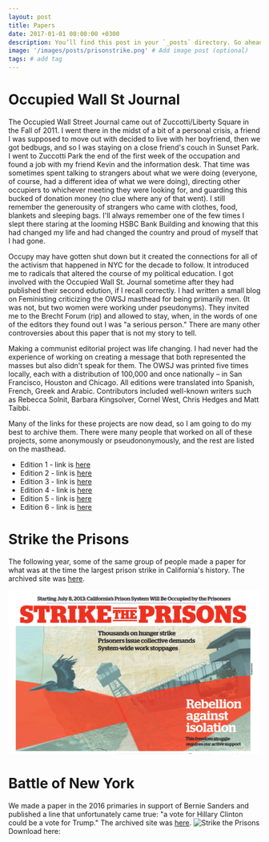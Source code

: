 ```yaml
---
layout: post
title: Papers
date: 2017-01-01 00:00:00 +0300
description: You’ll find this post in your `_posts` directory. Go ahead and edit it and re-build the site to see your changes. # Add post description (optional)
image: '/images/posts/prisonstrike.png' # Add image post (optional)
tags: # add tag
---
```


# Occupied Wall St Journal
The Occupied Wall Street Journal came out of Zuccotti/Liberty Square in the Fall of 2011. I went there in the midst of a bit of a personal crisis, a friend I was supposed to move out with decided to live with her boyfriend, then we got bedbugs, and so I was staying on a close friend's couch in Sunset Park. I went to Zuccotti Park the end of the first week of the occupation and found a job with my friend Kevin and the information desk. That time was sometimes spent talking to strangers about what we were doing (everyone, of course, had a different idea of what we were doing), directing other occupiers to whichever meeting they were looking for, and guarding this bucked of donation money (no clue where any of that went). I still remember the generousity of strangers who came with clothes, food, blankets and sleeping bags. I'll always remember one of the few times I slept there staring at the looming HSBC Bank Building and knowing that this had changed my life and had changed the country and proud of myself that I had gone. 

Occupy may have gotten shut down but it created the connections for all of the activism that happened in NYC for the decade to follow. It introduced me to radicals that altered the course of my political education. I got involved with the Occupied Wall St. Journal sometime after they had published their second edution, if I recall correctly. I had written a small blog on Feministing criticizing the OWSJ masthead for being primarily men. (It was not, but two women were working under pseudonyms). They invited me to the Brecht Forum (rip) and allowed to stay, when, in the words of one of the editors they found out I was "a serious person." There are many other controversies about this paper that is not my story to tell. 

Making a communist editorial project was life changing. I had never had the experience of working on creating a message that both represented the masses but also didn't speak for them. The OWSJ was printed five times locally, each with a distribution of 100,000 and once nationally – in San Francisco, Houston and Chicago. All editions were translated into Spanish, French, Greek and Arabic. Contributors included well-known writers such as Rebecca Solnit, Barbara Kingsolver, Cornel West, Chris Hedges and Matt Taibbi.

Many of the links for these projects are now dead, so I am going to do my best to archive them. There were many people that worked on all of these projects, some anonymously or pseudononymously, and the rest are listed on the masthead. 
* Edition 1 - link is [here](/images/posts/OCCUPY_JOURNAL_1L_spreads.pdf)
* Edition 2 - link is [here](/images/posts/OCCUPY_JOURNAL_2_spreads.pdf)
* Edition 3 - link is [here](/images/posts/FINAL_OCCUPY_JOURNAL_3_spreads.pdf)
* Edition 4 - link is [here](http://occuprint.org/)
* Edition 5 - link is [here](/images/posts/owsj_NatEd_5_spreads.pdf)
* Edition 6 - link is [here](/images/posts/OWSJ_6_web.pdf)

# Strike the Prisons
The following year, some of the same group of people made a paper for what was at the time the largest prison strike in California's history. The archived site was [here](https://web.archive.org/web/20160325094446/http://striketheprisons.com/).

![Strike the Prisons](/images/posts/prisonstrike.png)



# Battle of New York
We made a paper in the 2016 primaries in support of Bernie Sanders and published a line that unfortunately came true: "a vote for Hillary Clinton could be a vote for Trump." The archived site was [here](https://web.archive.org/web/20160815061215/http://battleof.nyc/).
![Strike the Prisons](/images/posts/battlosofnyc.png)
Download here: 


